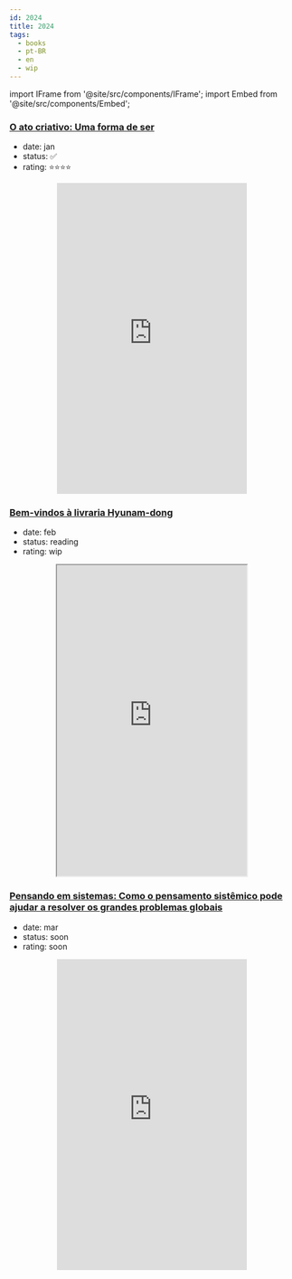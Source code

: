 ```yaml
---
id: 2024
title: 2024
tags:
  - books
  - pt-BR
  - en
  - wip
---
```


import IFrame from '@site/src/components/IFrame';
import Embed from '@site/src/components/Embed';

### [O ato criativo: Uma forma de ser](https://www.amazon.com.br/ato-criativo-Uma-forma-ser/dp/6555646748)

- date: jan
- status: ✅
- rating: ⭐⭐⭐⭐

<p align="center">
<IFrame sandbox="allow-scripts allow-same-origin allow-popups" width="336" height="550" frameborder="0" allowfullscreen src="https://ler.amazon.com.br/kp/card?asin=B0C8BF2GL6&preview=inline&linkCode=kpe&ref_=cm_sw_r_kb_dp_Q22CKX9QQ1TD6YVAYD6V" ></IFrame>
</p>

### [Bem-vindos à livraria Hyunam-dong](https://www.amazon.com.br/ato-criativo-Uma-forma-ser/dp/6555646748)

- date: feb
- status: reading
- rating: wip

<p align="center">
<IFrame sandbox="allow-scripts allow-same-origin allow-popups" width="336" height="550" frameborder="10" allowfullscreen src="https://ler.amazon.com.br/kp/card?asin=B0CCSJFPM1&preview=inline&linkCode=kpe&ref_=cm_sw_r_kb_dp_CCKV1HJG9CWXYZFV4AB7" ></IFrame>
</p>

### [Pensando em sistemas: Como o pensamento sistêmico pode ajudar a resolver os grandes problemas globais](https://www.amazon.com.br/Pensando-sistemas-pensamento-sist%C3%AAmico-problemas/dp/6555644524/ref=sr_1_1?crid=3TVZ0LADFD30M&dib=eyJ2IjoiMSJ9.xganMbUaZat8iPGTsA2ur2qvfwU09U9g0Qo2dlXaiXePHATv5IU3WKYexvTw_HWyIoN8hJE0oIbfKV2QYSOTVk14-ZnQ9jjSSao6wS-6d6dkaomkZRxXZgZyq_TcpnWUE7EUOPv5D_GK4z0Sphn52xKqWcN7AEVPX7AH617jpqTNLjx2mt0648YlWyxoWFuK84PNaEIMORbta7JNHPPHcTyYPEnLnrckX7sytTJ--to.cUFbeslcCzxgCCM-woNwsHnWXrTrzrSoK7NOxdv66Gs&dib_tag=se&keywords=pensando+em+sistemas&qid=1708956170&s=books&sprefix=pensando+em+sis%2Cstripbooks%2C221&sr=1-1)

- date: mar
- status: soon
- rating: soon

<p align="center">
<IFrame sandbox="allow-scripts allow-same-origin allow-popups" width="336" height="550" frameborder="0" allowfullscreen src="https://ler.amazon.com.br/kp/card?asin=B0B9Q54T6F&preview=inline&linkCode=kpe&ref_=cm_sw_r_kb_dp_0G70KWFQB1TNYDJYY9CM" ></IFrame>
</p>